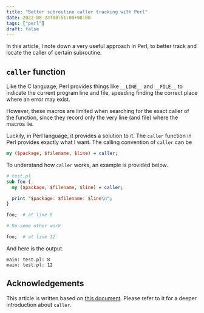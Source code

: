 ```yaml
---
title: "Better subroutine caller tracking with Perl"
date: 2022-08-23T08:51:00+08:00
tags: ["perl"]
draft: false
---
```


In this article, I note down a very useful approach in Perl, to better track and
locate the caller of certain subroutine.

<!--more-->

## `caller` function

Like the C language, Perl provides things like `__LINE__` and `__FILE__` to
indicate the current program line and file, speeding finding the correct place
where an error may exist.

However, these macros are limited when searching for the exact caller of the
function, since they record only the very line (and file) where the macros lie.

Luckily, in Perl language, it provides a solution to it. The `caller` function
in Perl provides exactly what I want. The calling convention of `caller` can be

```perl
my ($package, $filename, $line) = caller;
```

To understand how `caller` works, an example is provided below.

```perl
# test.pl
sub foo {
  my ($package, $filename, $line) = caller;

  print "$package: $filename: $line\n";
}

foo;  # at line 8

# Do some other work

foo;  # at line 12
```

And here is the output.

```
main: test.pl: 8
main: test.pl: 12
```

## Acknowledgements

This article is written based on [this document][1]. Please refer to it for a
deeper introduction about `caller`.

[1]: https://perldoc.perl.org/functions/caller

